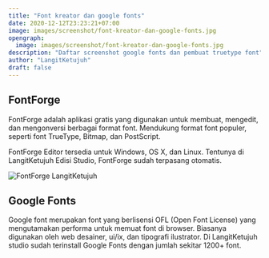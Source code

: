 ```yaml
---
title: "Font kreator dan google fonts"
date: 2020-12-12T23:23:21+07:00
image: images/screenshot/font-kreator-dan-google-fonts.jpg
opengraph:
  image: images/screenshot/font-kreator-dan-google-fonts.jpg
description: "Daftar screenshot google fonts dan pembuat truetype font"
author: "LangitKetujuh"
draft: false
---
```


## FontForge

FontForge adalah aplikasi gratis yang digunakan untuk membuat, mengedit, dan mengonversi berbagai format font. Mendukung format font populer, seperti font TrueType, Bitmap, dan PostScript.

FontForge Editor tersedia untuk Windows, OS X, dan Linux. Tentunya di LangitKetujuh Edisi Studio, FontForge sudah terpasang otomatis.

![FontForge LangitKetujuh](/images/screenshot/fontforge-langitketujuh-id-1.webp)

## Google Fonts

Google font merupakan font yang berlisensi OFL (Open Font License) yang mengutamakan performa untuk memuat font di browser. Biasanya digunakan oleh web desainer, ui/ix, dan tipografi ilustrator. Di LangitKetujuh studio sudah terinstall Google Fonts dengan jumlah sekitar 1200+ font.
